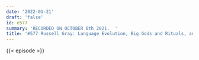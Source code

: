 ```yaml
---
date: '2022-01-21'
draft: 'false'
id: e577
summary: 'RECORDED ON OCTOBER 6th 2021.  '
title: '#577 Russell Gray: Language Evolution, Big Gods and Rituals, and Animal Cognition'
---
```

{{< episode >}}
